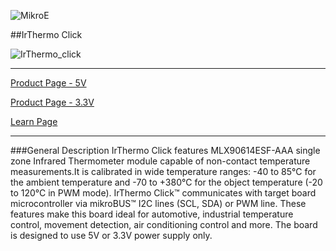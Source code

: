 ![MikroE](http://www.mikroe.com/img/designs/beta/logo_small.png)

##IrThermo Click

![IrThermo_click](http://www.mikroe.com/img/development-tools/accessory-boards/click/irthermo5v/preview/irthermo_click_thumb\02.png)

---

[Product Page - 5V](http://www.mikroe.com/click/irthermo-5v/)

[Product Page - 3.3V](http://www.mikroe.com/click/irthermo-3.3v/)

[Learn Page](http://learn.mikroe.com/non-contact-temperature-measurement/)

---

###General Description
IrThermo Click features MLX90614ESF-AAA single zone Infrared Thermometer module capable 
of non-contact temperature measurements.It is calibrated in wide temperature ranges: -40 
to 85°C for the ambient temperature and -70 to +380°C for the object temperature (-20 to 120°C in PWM mode). 
IrThermo Click™ communicates with target board microcontroller via mikroBUS™ I2C lines (SCL, SDA) or PWM line. 
These features make this board ideal for automotive, industrial temperature control, movement detection, air 
conditioning control and more. The board is designed to use 5V or 3.3V power supply only.

